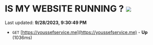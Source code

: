 # IS MY WEBSITE RUNNING ? [![](https://img.shields.io/static/v1?label=Sponsor&message=%E2%9D%A4&logo=GitHub&color=%23fe8e86)](https://github.com/sponsors/<username>)

Last updated: **9/28/2023, 9:30:49 PM**

- `GET` [https://youssefservice.me](https://youssefservice.me) - **Up** (1036ms)
